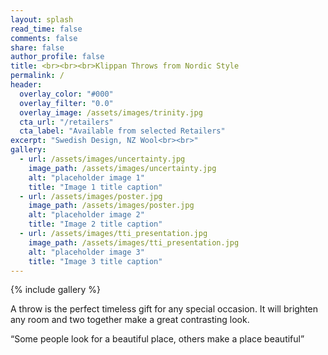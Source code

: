 ```yaml
---
layout: splash
read_time: false
comments: false
share: false
author_profile: false
title: <br><br><br>Klippan Throws from Nordic Style
permalink: /
header:
  overlay_color: "#000"
  overlay_filter: "0.0"
  overlay_image: /assets/images/trinity.jpg
  cta_url: "/retailers"
  cta_label: "Available from selected Retailers"
excerpt: "Swedish Design, NZ Wool<br><br>"
gallery:
  - url: /assets/images/uncertainty.jpg
    image_path: /assets/images/uncertainty.jpg
    alt: "placeholder image 1"
    title: "Image 1 title caption"
  - url: /assets/images/poster.jpg
    image_path: /assets/images/poster.jpg
    alt: "placeholder image 2"
    title: "Image 2 title caption"
  - url: /assets/images/tti_presentation.jpg
    image_path: /assets/images/tti_presentation.jpg
    alt: "placeholder image 3"
    title: "Image 3 title caption"
---
```


{% include gallery %}


A throw is the perfect timeless gift for any special occasion.  It will brighten any room and two together make a great contrasting look.


“Some people look for a beautiful place, others make a place beautiful”